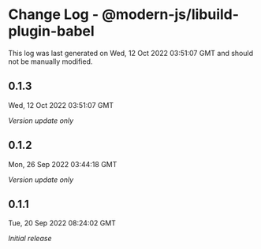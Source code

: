 # Change Log - @modern-js/libuild-plugin-babel

This log was last generated on Wed, 12 Oct 2022 03:51:07 GMT and should not be manually modified.

## 0.1.3
Wed, 12 Oct 2022 03:51:07 GMT

_Version update only_

## 0.1.2
Mon, 26 Sep 2022 03:44:18 GMT

_Version update only_

## 0.1.1
Tue, 20 Sep 2022 08:24:02 GMT

_Initial release_

